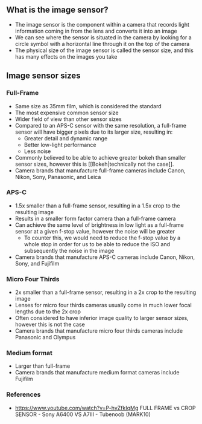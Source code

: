 ## What is the image sensor?

- The image sensor is the component within a camera that records light information coming in from the lens and converts it into an image
- We can see where the sensor is situated in the camera by looking for a circle symbol with a horizontal line through it on the top of the camera
- The physical size of the image sensor is called the sensor size, and this has many effects on the images you take

## Image sensor sizes

### Full-Frame

- Same size as 35mm film, which is considered the standard
- The most expensive common sensor size
- Wider field of view than other sensor sizes
- Compared to an APS-C sensor with the same resolution, a full-frame sensor will have bigger pixels due to its larger size, resulting in:
	- Greater detail and dynamic range
	- Better low-light performance
	- Less noise
- Commonly believed to be able to achieve greater bokeh than smaller sensor sizes, however this is [[Bokeh|technically not the case]].
- Camera brands that manufacture full-frame cameras include Canon, Nikon, Sony, Panasonic, and Leica

### APS-C

- 1.5x smaller than a full-frame sensor, resulting in a 1.5x crop to the resulting image
- Results in a smaller form factor camera than a full-frame camera
- Can achieve the same level of brightness in low light as a full-frame sensor at a given f-stop value, however the noise will be greater
	- To counter this, we would need to reduce the f-stop value by a whole stop in order for us to be able to reduce the ISO and subsequently the noise in the image
- Camera brands that manufacture APS-C cameras include Canon, Nikon, Sony, and Fujifilm

### Micro Four Thirds

- 2x smaller than a full-frame sensor, resulting in a 2x crop to the resulting image
- Lenses for micro four thirds cameras usually come in much lower focal lengths due to the 2x crop
- Often considered to have inferior image quality to larger sensor sizes, however this is not the case
- Camera brands that manufacture micro four thirds cameras include Panasonic and Olympus

### Medium format

- Larger than full-frame
- Camera brands that manufacture medium format cameras include Fujifilm


### References

- https://www.youtube.com/watch?v=P-hyZfkIqMg FULL FRAME vs CROP SENSOR - Sony A6400 VS A7III - Tubenoob (MARK10)
